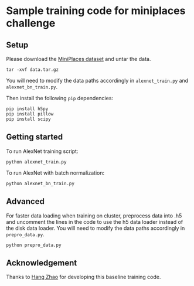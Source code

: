 # Sample training code for miniplaces challenge

## Setup

Please download the [MiniPlaces dataset](http://miniplaces.csail.mit.edu/data/data.tar.gz) and untar the data.

    tar -xvf data.tar.gz

You will need to modify the data paths accordingly in `alexnet_train.py` and `alexnet_bn_train.py`.

Then install the following `pip` dependencies:

    pip install h5py
    pip install pillow
    pip install scipy

## Getting started

To run AlexNet training script:

    python alexnet_train.py

To run AlexNet with batch normalization:

    python alexnet_bn_train.py

## Advanced

For faster data loading when training on cluster, preprocess data into .h5 and uncomment the lines in the code to use the h5 data loader instead of the disk data loader. You will need to modify the data paths accordingly in `prepro_data.py`.

    python prepro_data.py

## Acknowledgement
Thanks to [Hang Zhao](http://www.mit.edu/~hangzhao/) for developing this baseline training code.
